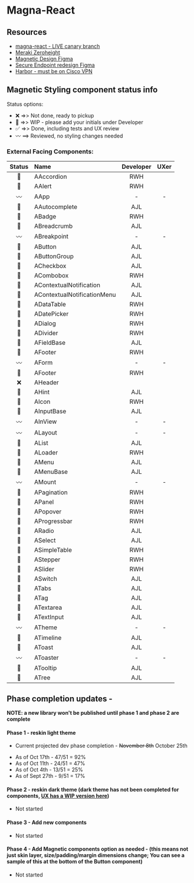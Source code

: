# Magna-React

## Resources
- [magna-react - LIVE canary branch](https://magna-react.vercel.app/)
- [Meraki Zeroheight](https://zeroheight.com/0a43ab5cd)
- [Magnetic Design Figma](https://www.figma.com/file/oVZWatImEIbl1c8sjdGxi0/%F0%9F%A7%B2--Magnetic-Design-Library)
- [Secure Endpoint redesign Figma](https://www.figma.com/file/lTNjbXom8zSLJljSVQ3083/Secure-Endpoint---Design-System-Audit-(EH)?node-id=0%3A1)
- [Harbor - must be on Cisco VPN](http://harbor.cisco.com/)

## Magnetic Styling component status info
Status options:
 - :x: =>> Not done, ready to pickup
 - :construction: =>> WIP - please add your initials under Developer
 - :white_check_mark: =>> Done, including tests and UX review
 - :wavy_dash: ==> Reviewed, no styling changes needed

### External Facing Components:

|     Status     | Name                          | Developer | UXer |
|:--------------:|:------------------------------|:---------:|:----:|
| :construction: | AAccordion                    |    RWH    |      |
| :construction: | AAlert                        |    RWH    |      |
|  :wavy_dash:   | AApp                          |     -     |  -   |
| :construction: | AAutocomplete                 |    AJL    |      |
| :construction: | ABadge                        |    RWH    |      |
| :construction: | ABreadcrumb                   |    AJL    |      |
|  :wavy_dash:   | ABreakpoint                   |     -     |  -   |
| :construction: | AButton                       |    AJL    |      |
| :construction: | AButtonGroup                  |    AJL    |      |
| :construction: | ACheckbox                     |    AJL    |      |
| :construction: | ACombobox                     |    RWH    |      |
| :construction: | AContextualNotification       |    AJL    |      |
| :construction: | AContextualNotificationMenu   |    AJL    |      |
| :construction: | ADataTable                    |    RWH    |      |
| :construction: | ADatePicker                   |    RWH    |      |
| :construction: | ADialog                       |    RWH    |      |
| :construction: | ADivider                      |    RWH    |      |
| :construction: | AFieldBase                    |    AJL    |      |
| :construction: | AFooter                       |    RWH    |      |
|  :wavy_dash:   | AForm                         |     -     |  -   |
| :construction: | AFooter                       |    RWH    |      |
|      :x:       | AHeader                       |           |      |
| :construction: | AHint                         |    AJL    |      |
| :construction: | AIcon                         |    RWH    |      |
| :construction: | AInputBase                    |    AJL    |      |
|  :wavy_dash:   | AInView                       |     -     |  -   |
|  :wavy_dash:   | ALayout                       |     -     |  -   |
| :construction: | AList                         |    AJL    |      |
| :construction: | ALoader                       |    RWH    |      |
| :construction: | AMenu                         |    AJL    |      |
| :construction: | AMenuBase                     |    AJL    |      |
|  :wavy_dash:   | AMount                        |     -     |  -   |
| :construction: | APagination                   |    RWH    |      |
| :construction: | APanel                        |    RWH    |      |
| :construction: | APopover                      |    RWH    |      |
| :construction: | AProgressbar                  |    RWH    |      |
| :construction: | ARadio                        |    AJL    |      |
| :construction: | ASelect                       |    AJL    |      |
| :construction: | ASimpleTable                  |    RWH    |      |
| :construction: | AStepper                      |    RWH    |      |
| :construction: | ASlider                       |    RWH    |      |
| :construction: | ASwitch                       |    AJL    |      |
| :construction: | ATabs                         |    AJL    |      |
| :construction: | ATag                          |    AJL    |      |
| :construction: | ATextarea                     |    AJL    |      |
| :construction: | ATextInput                    |    AJL    |      |
|  :wavy_dash:   | ATheme                        |     -     |  -   |
| :construction: | ATimeline                     |    AJL    |      |
| :construction: | AToast                        |    AJL    |      |
|  :wavy_dash:   | AToaster                      |     -     |  -   |
| :construction: | ATooltip                      |    AJL    |      |
| :construction: | ATree                         |    AJL    |      |


## Phase completion updates -
**NOTE: a new library won't be published until phase 1 and phase 2 are complete**

#### Phase 1 - reskin light theme
 * Current projected dev phase completion - ~~November 8th~~ October 25th
 - As of Oct 17th  - 47/51 = 92%
 - As of Oct 11th  - 24/51 = 47%
 - As of Oct 4th   - 13/51 = 25%
 - As of Sept 27th - 9/51  = 17%

#### Phase 2 - reskin dark theme (dark theme has not been completed for components, [UX has a WIP version here](https://www.figma.com/file/oVZWatImEIbl1c8sjdGxi0/branch/yU3qYkj6T2kfN4XYtUkEeD/%F0%9F%A7%B2--Magnetic-Design-Library))
 - Not started

#### Phase 3 - Add new components
 - Not started

#### Phase 4 - Add Magnetic components option as needed - (this means not just skin layer, size/padding/margin dimensions change; You can see a sample of this at the bottom of the Button component)
 - Not started
